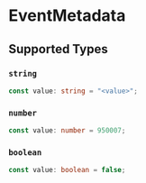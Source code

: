 # EventMetadata


## Supported Types

### `string`

```typescript
const value: string = "<value>";
```

### `number`

```typescript
const value: number = 950007;
```

### `boolean`

```typescript
const value: boolean = false;
```

